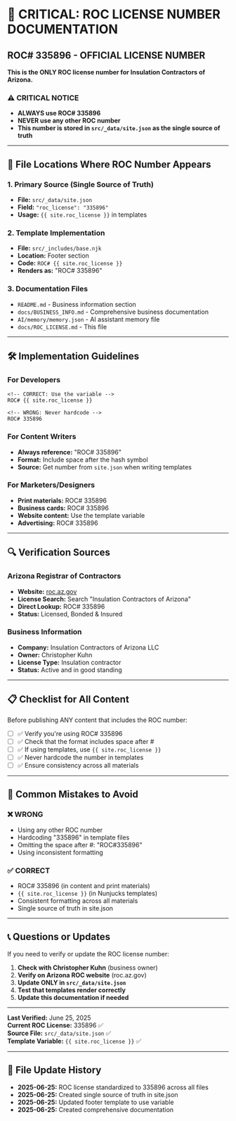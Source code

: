 # 🚨 CRITICAL: ROC LICENSE NUMBER DOCUMENTATION

## **ROC# 335896** - OFFICIAL LICENSE NUMBER

**This is the ONLY ROC license number for Insulation Contractors of Arizona.**

### ⚠️ CRITICAL NOTICE
- **ALWAYS use ROC# 335896**
- **NEVER use any other ROC number**
- **This number is stored in `src/_data/site.json` as the single source of truth**

---

## 📁 File Locations Where ROC Number Appears

### 1. **Primary Source (Single Source of Truth)**
- **File:** `src/_data/site.json`
- **Field:** `"roc_license": "335896"`
- **Usage:** `{{ site.roc_license }}` in templates

### 2. **Template Implementation**
- **File:** `src/_includes/base.njk`
- **Location:** Footer section
- **Code:** `ROC# {{ site.roc_license }}`
- **Renders as:** "ROC# 335896"

### 3. **Documentation Files**
- `README.md` - Business information section
- `docs/BUSINESS_INFO.md` - Comprehensive business documentation
- `AI/memory/memory.json` - AI assistant memory file
- `docs/ROC_LICENSE.md` - This file

---

## 🛠️ Implementation Guidelines

### For Developers
```nunjucks
<!-- CORRECT: Use the variable -->
ROC# {{ site.roc_license }}

<!-- WRONG: Never hardcode -->
ROC# 335896
```

### For Content Writers
- **Always reference:** "ROC# 335896"
- **Format:** Include space after the hash symbol
- **Source:** Get number from `site.json` when writing templates

### For Marketers/Designers
- **Print materials:** ROC# 335896
- **Business cards:** ROC# 335896  
- **Website content:** Use the template variable
- **Advertising:** ROC# 335896

---

## 🔍 Verification Sources

### Arizona Registrar of Contractors
- **Website:** [roc.az.gov](https://roc.az.gov)
- **License Search:** Search "Insulation Contractors of Arizona"
- **Direct Lookup:** ROC# 335896
- **Status:** Licensed, Bonded & Insured

### Business Information
- **Company:** Insulation Contractors of Arizona LLC
- **Owner:** Christopher Kuhn
- **License Type:** Insulation contractor
- **Status:** Active and in good standing

---

## 📋 Checklist for All Content

Before publishing ANY content that includes the ROC number:

- [ ] ✅ Verify you're using ROC# 335896
- [ ] ✅ Check that the format includes space after #
- [ ] ✅ If using templates, use `{{ site.roc_license }}`
- [ ] ✅ Never hardcode the number in templates
- [ ] ✅ Ensure consistency across all materials

---

## 🚫 Common Mistakes to Avoid

### ❌ WRONG
- Using any other ROC number
- Hardcoding "335896" in template files
- Omitting the space after #: "ROC#335896"
- Using inconsistent formatting

### ✅ CORRECT
- ROC# 335896 (in content and print materials)
- `{{ site.roc_license }}` (in Nunjucks templates)
- Consistent formatting across all materials
- Single source of truth in site.json

---

## 📞 Questions or Updates

If you need to verify or update the ROC license number:

1. **Check with Christopher Kuhn** (business owner)
2. **Verify on Arizona ROC website** (roc.az.gov)
3. **Update ONLY in `src/_data/site.json`**
4. **Test that templates render correctly**
5. **Update this documentation if needed**

---

**Last Verified:** June 25, 2025  
**Current ROC License:** 335896 ✅  
**Source File:** `src/_data/site.json` ✅  
**Template Variable:** `{{ site.roc_license }}` ✅

---

## 🔄 File Update History

- **2025-06-25:** ROC license standardized to 335896 across all files
- **2025-06-25:** Created single source of truth in site.json
- **2025-06-25:** Updated footer template to use variable
- **2025-06-25:** Created comprehensive documentation